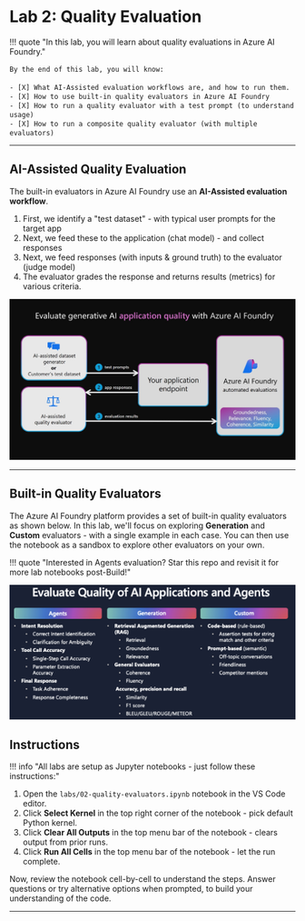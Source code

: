 # Lab 2: Quality Evaluation

!!! quote "In this lab, you will learn about quality evaluations in Azure AI Foundry."


    By the end of this lab, you will know:

    - [X] What AI-Assisted evaluation workflows are, and how to run them.
    - [X] How to use built-in quality evaluators in Azure AI Foundry
    - [X] How to run a quality evaluator with a test prompt (to understand usage)
    - [X] How to run a composite quality evaluator (with multiple evaluators)

---

## AI-Assisted Quality Evaluation

The built-in evaluators in Azure AI Foundry use an **AI-Assisted evaluation workflow**.

1. First, we identify a "test dataset" - with typical user prompts for the target app
1. Next, we feed these to the application (chat model) - and collect responses
1. Next, we feed responses (with inputs & ground truth) to the evaluator (judge model)
1. The evaluator grades the response and returns results (metrics) for various criteria.

![Quality](./../../img/screenshots/lab-02-quality-evaluation.png)

---

## Built-in Quality Evaluators

The Azure AI Foundry platform provides a set of built-in quality evaluators as shown below. In this lab, we'll focus on exploring **Generation** and **Custom** evaluators - with a single example in each case.  You can then use the notebook as a sandbox to explore other evaluators on your own.

!!! quote "Interested in Agents evaluation? Star this repo and revisit it for more lab notebooks post-Build!"

![Quality](./../../img/screenshots/lab-02-quality-evaluators.png)


## Instructions

!!! info "All labs are setup as Jupyter notebooks - just follow these instructions:"

1. Open the `labs/02-quality-evaluators.ipynb` notebook in the VS Code editor.
1. Click **Select Kernel** in the top right corner of the notebook - pick default Python kernel.
1. Click **Clear All Outputs** in the top menu bar of the notebook - clears output from prior runs.
1. Click **Run All Cells** in the top menu bar of the notebook - let the run complete.

Now, review the notebook cell-by-cell to understand the steps. Answer questions or try alternative options when prompted, to build your understanding of the code.

---
